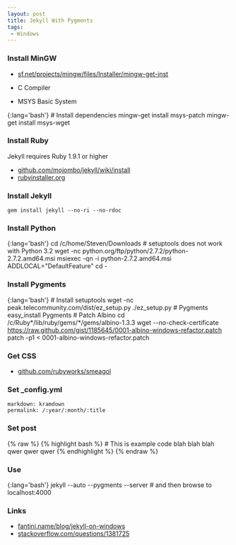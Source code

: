 ```yaml
---
layout: post
title: Jekyll With Pygments
tags:
 - Windows
---
```


### Install MinGW
* [sf.net/projects/mingw/files/Installer/mingw-get-inst][n]

* C Compiler
* MSYS Basic System

{:lang='bash'}
	# Install dependencies
	mingw-get install msys-patch
	mingw-get install msys-wget

### Install Ruby
Jekyll requires Ruby 1.9.1 or higher

* [github.com/mojombo/jekyll/wiki/install][g]
* [rubyinstaller.org](http://rubyinstaller.org)

### Install Jekyll
	gem install jekyll --no-ri --no-rdoc

### Install Python

{:lang='bash'}
	cd /c/home/Steven/Downloads
	# setuptools does not work with Python 3.2
	wget -nc python.org/ftp/python/2.7.2/python-2.7.2.amd64.msi
	msiexec -qn -i python-2.7.2.amd64.msi ADDLOCAL="DefaultFeature"
	cd -

### Install Pygments

{:lang='bash'}
	# Install setuptools
	wget -nc peak.telecommunity.com/dist/ez_setup.py
	./ez_setup.py
	# Pygments
	easy_install Pygments
	# Patch Albino
	cd /c/Ruby*/lib/ruby/gems/*/gems/albino-1.3.3
	wget --no-check-certificate \
	https://raw.github.com/gist/1185645/0001-albino-windows-refactor.patch
	patch -p1 < 0001-albino-windows-refactor.patch

### Get CSS
* [github.com/rubyworks/smeagol](http://github.com/rubyworks/smeagol)

### Set _config.yml
	markdown: kramdown
	permalink: /:year/:month/:title

### Set post
{% raw %}
	{% highlight bash %}
	# This is example code
	blah blah blah
	qwer qwer qwer
	{% endhighlight %}
{% endraw %}

### Use

{:lang='bash'}
	jekyll --auto --pygments --server
	# and then browse to localhost:4000

### Links
* [fantini.name/blog/jekyll-on-windows][f]
* [stackoverflow.com/questions/1381725][s]

[f]:http://fantini.name/blog/jekyll-on-windows
[g]:http://github.com/mojombo/jekyll/wiki/install
[n]:http://sf.net/projects/mingw/files/Installer/mingw-get-inst
[s]:http://stackoverflow.com/questions/1381725